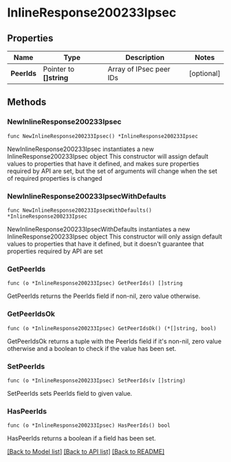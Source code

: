# InlineResponse200233Ipsec

## Properties

Name | Type | Description | Notes
------------ | ------------- | ------------- | -------------
**PeerIds** | Pointer to **[]string** | Array of IPsec peer IDs | [optional] 

## Methods

### NewInlineResponse200233Ipsec

`func NewInlineResponse200233Ipsec() *InlineResponse200233Ipsec`

NewInlineResponse200233Ipsec instantiates a new InlineResponse200233Ipsec object
This constructor will assign default values to properties that have it defined,
and makes sure properties required by API are set, but the set of arguments
will change when the set of required properties is changed

### NewInlineResponse200233IpsecWithDefaults

`func NewInlineResponse200233IpsecWithDefaults() *InlineResponse200233Ipsec`

NewInlineResponse200233IpsecWithDefaults instantiates a new InlineResponse200233Ipsec object
This constructor will only assign default values to properties that have it defined,
but it doesn't guarantee that properties required by API are set

### GetPeerIds

`func (o *InlineResponse200233Ipsec) GetPeerIds() []string`

GetPeerIds returns the PeerIds field if non-nil, zero value otherwise.

### GetPeerIdsOk

`func (o *InlineResponse200233Ipsec) GetPeerIdsOk() (*[]string, bool)`

GetPeerIdsOk returns a tuple with the PeerIds field if it's non-nil, zero value otherwise
and a boolean to check if the value has been set.

### SetPeerIds

`func (o *InlineResponse200233Ipsec) SetPeerIds(v []string)`

SetPeerIds sets PeerIds field to given value.

### HasPeerIds

`func (o *InlineResponse200233Ipsec) HasPeerIds() bool`

HasPeerIds returns a boolean if a field has been set.


[[Back to Model list]](../README.md#documentation-for-models) [[Back to API list]](../README.md#documentation-for-api-endpoints) [[Back to README]](../README.md)


